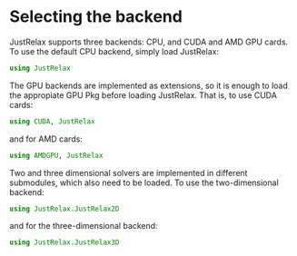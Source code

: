 # Selecting the backend

JustRelax supports three backends: CPU, and CUDA and AMD GPU cards. To use the default CPU backend, simply load JustRelax:

```julia
using JustRelax
```

The GPU backends are implemented as extensions, so it is enough to load the appropiate GPU Pkg before loading JustRelax. That is, to use CUDA cards:
```julia
using CUDA, JustRelax
```
and for AMD cards:
```julia
using AMDGPU, JustRelax
```

Two and three dimensional solvers are implemented in different submodules, which also need to be loaded. To use the two-dimensional backend:

```julia
using JustRelax.JustRelax2D
```

and for the three-dimensional backend:

```julia
using JustRelax.JustRelax3D
```